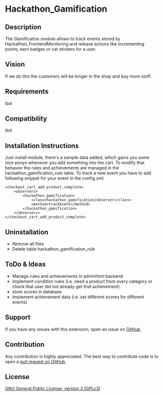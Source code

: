 Hackathon_Gamification
=========================

Description
-----------
The Gamification module allows to track events stored by Hackathon_FrontendMonitoring and release actions like incrementing points, earn badges or cat stickers for a user.

Vision
------
If we do this the customers will be longer in the shop and buy more stuff.

Requirements
------------
tbd

Compatibility
-------------
tbd

Installation Instructions
-------------------------
Just install module, there's a sample data added, which gains you some nice ponys whenever you add something into the cart.
To modify that behavior the rules and achievements are managed in the hackathon_gamification_rule table.
To track a new event you have to add following snippet for your event in the config.xml:

    <checkout_cart_add_product_complete>
        <observers>
            <hackathon_gamification>
                <class>hackathon_gamification/observer</class>
                <method>trackEvent</method>
            </hackathon_gamification>
        </observers>
    </checkout_cart_add_product_complete>

Uninstallation
--------------
- Remove all files
- Delete table hackathon_gamification_rule

ToDo & Ideas
------------
- Manage rules and achievements in adminhtml backend
- Implement condition rules (i.e. need a product from every category or check that user did not already get that achievement)
- store scores in database
- Implement achievement data (i.e. set different scores for different events)

Support
-------
If you have any issues with this extension, open an issue on [GitHub](https://github.com/magento-hackathon/gamification/issues).

Contribution
------------
Any contribution is highly appreciated. The best way to contribute code is to open a [pull request on GitHub](https://help.github.com/articles/using-pull-requests).

License
-------
[GNU General Public License, version 3 (GPLv3)](http://opensource.org/licenses/gpl-3.0)